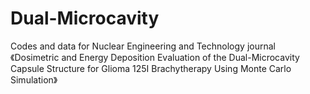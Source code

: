 # Dual-Microcavity
Codes and data for Nuclear Engineering and Technology journal 《Dosimetric and Energy Deposition Evaluation of the Dual-Microcavity Capsule Structure for Glioma 125I Brachytherapy Using Monte Carlo Simulation》
